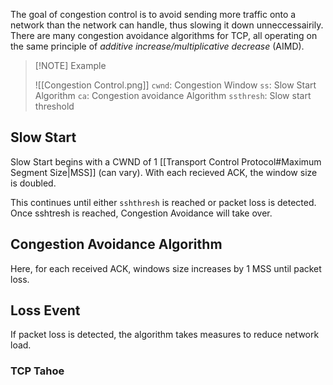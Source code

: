 The goal of congestion control is to avoid sending more traffic onto a network than the network can handle, thus slowing it down unneccessairily. There are many congestion avoidance algorithms for TCP, all operating on the same principle of _additive increase/multiplicative decrease_ (AIMD).

> [!NOTE] Example
>
> ![[Congestion Control.png]]
> `cwnd`: Congestion Window
> `ss`: Slow Start Algorithm
> `ca`: Congestion avoidance Algorithm
> `ssthresh`: Slow start threshold

## Slow Start
Slow Start begins with a CWND of 1 [[Transport Control Protocol#Maximum Segment Size|MSS]] (can vary). With each recieved ACK, the window size is doubled.

This continues until either `sshthresh` is reached or packet loss is detected. Once sshtresh is reached, Congestion Avoidance will take over.

## Congestion Avoidance Algorithm
Here, for each received ACK, windows size increases by 1 MSS until packet loss.

## Loss Event
If packet loss is detected, the algorithm takes measures to reduce network load.
### TCP Tahoe
